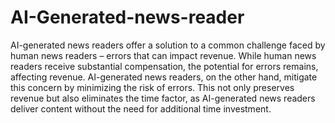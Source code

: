 # AI-Generated-news-reader  
AI-generated news readers offer a solution to a common challenge faced by human news readers – errors that can impact revenue. While human news readers receive substantial compensation, the potential for errors remains, affecting revenue. AI-generated news readers, on the other hand, mitigate this concern by minimizing the risk of errors. This not only preserves revenue but also eliminates the time factor, as AI-generated news readers deliver content without the need for additional time investment.

